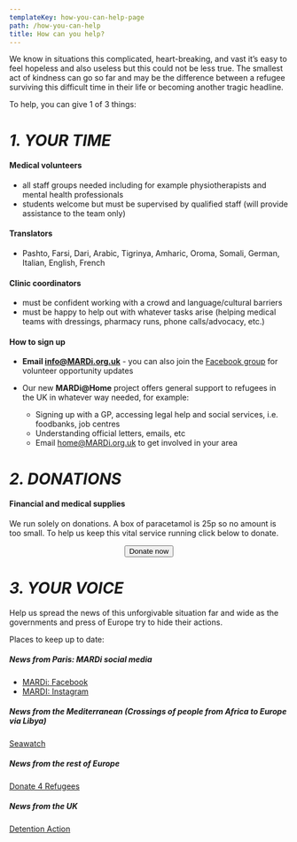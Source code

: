 ```yaml
---
templateKey: how-you-can-help-page
path: /how-you-can-help
title: How can you help?
---
```

We know in situations this complicated, heart-breaking, and vast it’s easy to feel hopeless and also useless but this could not be less true. The smallest act of kindness can go so far and may be the difference between a refugee surviving this difficult time in their life or becoming another tragic headline.

To help, you can give 1 of 3 things:

# *1. YOUR TIME*

#### Medical volunteers

* all staff groups needed including for example physiotherapists and mental health professionals
* students welcome but must be supervised by qualified staff (will provide assistance to the team only)

#### Translators

* Pashto, Farsi, Dari, Arabic, Tigrinya, Amharic, Oroma, Somali, German, Italian, English, French

#### Clinic coordinators

* must be confident working with a crowd and language/cultural barriers
* must be happy to help out with whatever tasks arise (helping medical teams with dressings, pharmacy runs, phone calls/advocacy, etc.)

#### How to sign up

* **Email [info@MARDi.org.uk](mailto:info@MARDi.org.uk)** - you can also join the [Facebook group](https://www.facebook.com/groups/639221036512761/) for volunteer opportunity updates
* Our new **MARDi@Home** project offers general support to refugees in the UK in whatever way needed, for example:

  * Signing up with a GP, accessing legal help and social services, i.e. foodbanks, job centres
  * Understanding official letters, emails, etc
  * Email [home@MARDi.org.uk](mailto:home@MARDi.org.uk) to get involved in your area

# *2. DONATIONS*

#### Financial and medical supplies

We run solely on donations. A box of paracetamol is 25p so no amount is too small. To help us keep this vital service running click below to donate.

<center>
<form action="https://www.paypal.com/cgi-bin/webscr"
      method="post"
      target="_blank"
      >
        <input name="cmd" type="hidden" value="_s-xclick" />
          <input name="hosted_button_id" type="hidden" value="7CT2YW5N47BKU" />
          <button
            alt="Donate with PayPal button"
            type="submit"
            class="button donate-button"
          >
            Donate now
          </button>
</form>
</center>

# *3. YOUR VOICE*

Help us spread the news of this unforgivable situation far and wide as the governments and press of Europe try to hide their actions.

Places to keep up to date:

##### News from Paris: MARDi social media

* [MARDi: Facebook](https://www.facebook.com/MARDi.france2019/)
* [MARDI: Instagram](https://www.instagram.com/mardi.france2019/)

##### News from the Mediterranean (Crossings of people from Africa to Europe via Libya)

[Seawatch](https://www.instagram.com/seawatchcrew/)

##### News from the rest of Europe

[Donate 4 Refugees](https://www.facebook.com/Donate4Refugees.org/)

##### News from the UK

[Detention Action](https://www.facebook.com/pg/DetentionAction/posts/?ref=page_internal)
